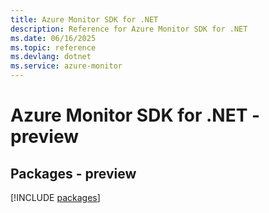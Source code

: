 ```yaml
---
title: Azure Monitor SDK for .NET
description: Reference for Azure Monitor SDK for .NET
ms.date: 06/16/2025
ms.topic: reference
ms.devlang: dotnet
ms.service: azure-monitor
---
```

# Azure Monitor SDK for .NET - preview
## Packages - preview
[!INCLUDE [packages](monitor-index.md)]